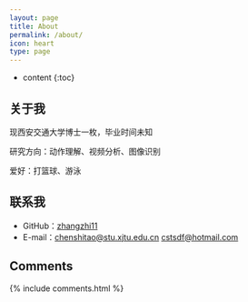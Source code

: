 ```yaml
---
layout: page
title: About
permalink: /about/
icon: heart
type: page
---
```


* content
{:toc}

## 关于我



现西安交通大学博士一枚，毕业时间未知

研究方向：动作理解、视频分析、图像识别

爱好：打篮球、游泳


## 联系我

* GitHub：[zhangzhi11](https://github.com/cstsdf)
* E-mail：chenshitao@stu.xjtu.edu.cn cstsdf@hotmail.com




## Comments

{% include comments.html %}

